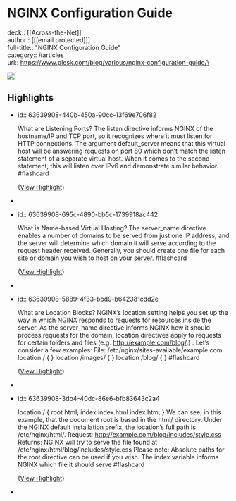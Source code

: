 # NGINX Configuration Guide

deck:: [[Across-the-Net]]\
author:: [[[email protected]]]\
full-title:: "NGINX Configuration Guide"\
category:: #articles\
url:: https://www.plesk.com/blog/various/nginx-configuration-guide/\

![](https://readwise-assets.s3.amazonaws.com/static/images/article4.6bc1851654a0.png)
## Highlights
- id:: 63639908-440b-450a-90cc-13f69e706f82
  
  What are Listening Ports?
     The listen directive informs NGINX of the hostname/IP and TCP port, so it recognizes where it must listen for HTTP connections.
     The argument default_server means that this virtual host will be answering requests on port 80 which don’t match the listen statement of a separate virtual host. When it comes to the second statement, this will listen over IPv6 and demonstrate similar behavior. #flashcard 
  
  
    ([View Highlight](https://instapaper.com/read/1475675408/18542195))
-
- id:: 63639908-695c-4890-bb5c-1739918ac442
  
  What is Name-based Virtual Hosting?
     The server_name directive enables a number of domains to be served from just one IP address, and the server will determine which domain it will serve according to the request header received.
     Generally, you should create one file for each site or domain you wish to host on your server. #flashcard 
  
  
    ([View Highlight](https://instapaper.com/read/1475675408/18542220))
-
- id:: 63639908-5889-4f33-bbd9-b642381cdd2e
  
  What are Location Blocks?
     NGINX’s location setting helps you set up the way in which NGINX responds to requests for resources inside the server. As the server_name directive informs NGINX how it should process requests for the domain, location directives apply to requests for certain folders and files (e.g. http://example.com/blog/.) .
     Let’s consider a few examples:
     File: /etc/nginx/sites-available/example.com
     location / { }
     location /images/ { }
     location /blog/ { } #flashcard 
  
  
    ([View Highlight](https://instapaper.com/read/1475675408/18542242))
-
- id:: 63639908-3db4-40dc-86e6-bfb83643c2a4
  
  location / {
     root html;
     index index.html index.htm;
     }
     We can see, in this example, that the document root is based in the html/ directory. Under the NGINX default installation prefix, the location’s full path is /etc/nginx/html/.
     Request: http://example.com/blog/includes/style.css
     Returns: NGINX will try to serve the file found at /etc/nginx/html/blog/includes/style.css
     Please note:
     Absolute paths for the root directive can be used if you wish. The index variable informs NGINX which file it should serve #flashcard 
  
  
    ([View Highlight](https://instapaper.com/read/1475675408/18542310))
-